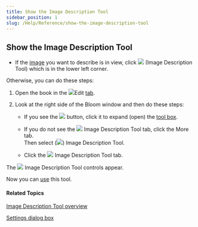 ```yaml
---
title: Show the Image Description Tool
sidebar_position: 1
slug: /Help/Reference/show-the-image-description-tool
---
```


## Show the Image Description Tool

-   If the [image](../../../Concepts/Picture.md) you want to describe is in view, click ![](/ref-docs-assets/images/Concepts/ImdDicToolButton.png) (Image Description Tool) which is in the lower left corner.
    

Otherwise, you can do these steps:

1.  Open the book in the ![](/ref-docs-assets/images/User_Interface/Tabs/EditTab.png)Edit [tab](../../../User_Interface/Tabs/Edit_tab_commands.md).
    
2.  Look at the right side of the Bloom window and then do these steps:
    
    -   If you see the ![](/ref-docs-assets/images/Tasks/Edit_tasks/Leveled_Reader_Tool/Show_the_Leveled_Reader_Tool_NEW.png) button, click it to expand (open) the [tool box](../../../Concepts/Tool_Box.md).
        
    -   If you do not see the ![](/ref-docs-assets/images/Tasks/Edit_tasks/Image_Description_Tool/ImageDescriptionTool_Brown.png) Image Description Tool tab, click the More tab.  
        Then select (![](/ref-docs-assets/images/CheckedBoxMorePane.png)) Image Description Tool.
        
    -   Click the ![](/ref-docs-assets/images/Tasks/Edit_tasks/Image_Description_Tool/ImageDescriptionTool_Brown.png) Image Description Tool tab.
        

The ![](/ref-docs-assets/images/Tasks/Edit_tasks/Image_Description_Tool/ImageDescriptionTool_Blue.png) Image Description Tool controls appear.

Now you can [use](Using_the_Image_Description_Tool.md) this tool.

#### Related Topics

[Image Description Tool overview](Image_Description_Tool_overview.md)

[Settings dialog box](../../../User_Interface/Dialog_boxes/Settings_dialog_box.md)